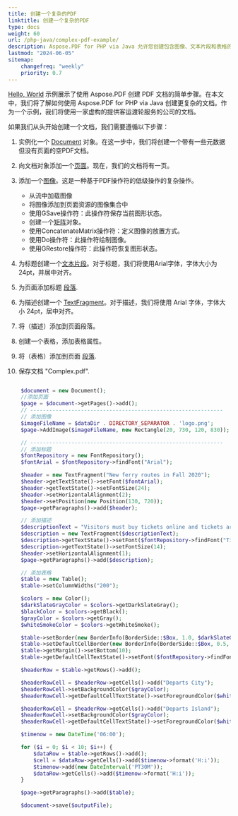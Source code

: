 ```yaml
---
title: 创建一个复杂的PDF
linktitle: 创建一个复杂的PDF
type: docs
weight: 60
url: /php-java/complex-pdf-example/
description: Aspose.PDF for PHP via Java 允许您创建包含图像、文本片段和表格的更复杂的文档。
lastmod: "2024-06-05"
sitemap:
    changefreq: "weekly"
    priority: 0.7
---
```


[Hello, World](/pdf/php-java/hello-world-example/) 示例展示了使用 Aspose.PDF 创建 PDF 文档的简单步骤。在本文中，我们将了解如何使用 Aspose.PDF for PHP via Java 创建更复杂的文档。作为一个示例，我们将使用一家虚构的提供客运渡轮服务的公司的文档。

如果我们从头开始创建一个文档，我们需要遵循以下步骤：

1. 实例化一个 [Document](https://reference.aspose.com/pdf/java/com.aspose.pdf/document) 对象。在这一步中，我们将创建一个带有一些元数据但没有页面的空PDF文档。

1. 向文档对象添加一个[页面](https://reference.aspose.com/pdf/java/com.aspose.pdf/page)。现在，我们的文档将有一页。

1. 添加一个[图像](https://reference.aspose.com/pdf/java/com.aspose.pdf/image)。这是一种基于PDF操作符的低级操作的复杂操作。
    - 从流中加载图像
    - 将图像添加到页面资源的图像集合中
    - 使用GSave操作符：此操作符保存当前图形状态。
    - 创建一个[矩阵](https://reference.aspose.com/pdf/java/com.aspose.pdf/matrix/)对象。
    - 使用ConcatenateMatrix操作符：定义图像的放置方式。
    - 使用Do操作符：此操作符绘制图像。
    - 使用GRestore操作符：此操作符恢复图形状态。

1. 为标题创建一个[文本片段](https://reference.aspose.com/pdf/java/com.aspose.pdf/TextFragment)。对于标题，我们将使用Arial字体，字体大小为24pt，并居中对齐。

1. 为页面添加标题 [段落](https://reference.aspose.com/pdf/java/com.aspose.pdf/Page#getParagraphs--).
1. 为描述创建一个 [TextFragment](https://reference.aspose.com/pdf/java/com.aspose.pdf/TextFragment)。对于描述，我们将使用 Arial 字体，字体大小 24pt，居中对齐。
1. 将（描述）添加到页面段落。
1. 创建一个表格，添加表格属性。
1. 将（表格）添加到页面 [段落](https://reference.aspose.com/pdf/java/com.aspose.pdf/Page#getParagraphs--).
1. 保存文档 "Complex.pdf".

```php

    $document = new Document();
    //添加页面
    $page = $document->getPages()->add();
    // -------------------------------------------------------------
    // 添加图像
    $imageFileName = $dataDir . DIRECTORY_SEPARATOR . 'logo.png';
    $page->AddImage($imageFileName, new Rectangle(20, 730, 120, 830));

    // -------------------------------------------------------------
    // 添加标题
    $fontRepository = new FontRepository();
    $fontArial = $fontRepository->findFont("Arial");

    $header = new TextFragment("New ferry routes in Fall 2020");
    $header->getTextState()->setFont($fontArial);
    $header->getTextState()->setFontSize(24);
    $header->setHorizontalAlignment(2);
    $header->setPosition(new Position(130, 720));
    $page->getParagraphs()->add($header);

    // 添加描述
    $descriptionText = "Visitors must buy tickets online and tickets are limited to 5,000 per day. Ferry service is operating at half capacity and on a reduced schedule. Expect lineups.";
    $description = new TextFragment($descriptionText);
    $description->getTextState()->setFont($fontRepository->findFont("Times New Roman"));
    $description->getTextState()->setFontSize(14);
    $header->setHorizontalAlignment(1);
    $page->getParagraphs()->add($description);

    // 添加表格
    $table = new Table();
    $table->setColumnWidths("200");

    $colors = new Color();
    $darkSlateGrayColor = $colors->getDarkSlateGray();
    $blackColor = $colors->getBlack();
    $grayColor = $colors->getGray();
    $whiteSmokeColor = $colors->getWhiteSmoke();

    $table->setBorder(new BorderInfo(BorderSide::$Box, 1.0, $darkSlateGrayColor));
    $table->setDefaultCellBorder(new BorderInfo(BorderSide::$Box, 0.5, $blackColor));
    $table->getMargin()->setBottom(10);
    $table->getDefaultCellTextState()->setFont($fontRepository->findFont("Helvetica"));

    $headerRow = $table->getRows()->add();

    $headerRowCell = $headerRow->getCells()->add("Departs City");
    $headerRowCell->setBackgroundColor($grayColor);
    $headerRowCell->getDefaultCellTextState()->setForegroundColor($whiteSmokeColor);

    $headerRowCell = $headerRow->getCells()->add("Departs Island");
    $headerRowCell->setBackgroundColor($grayColor);
    $headerRowCell->getDefaultCellTextState()->setForegroundColor($whiteSmokeColor);

    $timenow = new DateTime('06:00');

    for ($i = 0; $i < 10; $i++) {
        $dataRow = $table->getRows()->add();
        $cell = $dataRow->getCells()->add($timenow->format('H:i'));
        $timenow->add(new DateInterval('PT30M'));
        $dataRow->getCells()->add($timenow->format('H:i'));
    }

    $page->getParagraphs()->add($table);

    $document->save($outputFile);
```